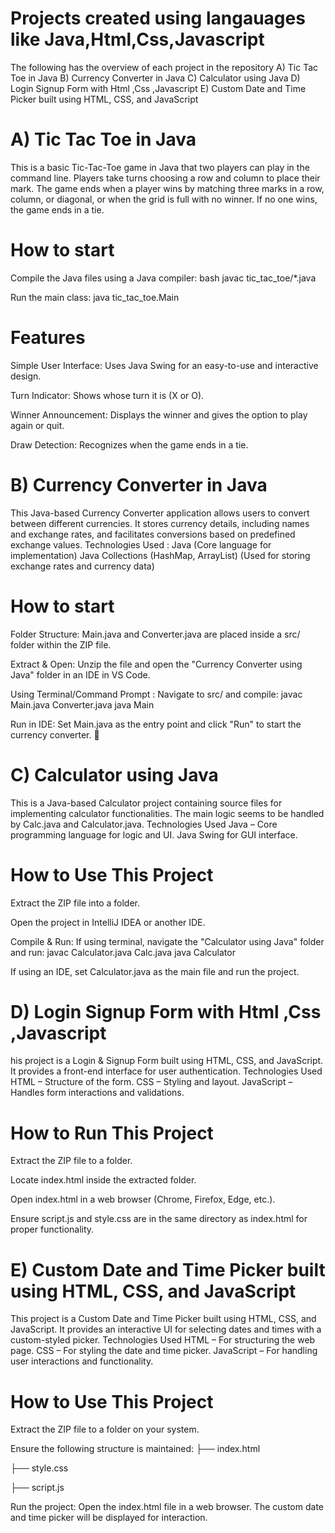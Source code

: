 # Projects created using langauages like Java,Html,Css,Javascript 
The following has the overview of each project in the repository 
A) Tic Tac Toe in Java
B) Currency Converter in Java
C) Calculator using Java
D) Login Signup Form with Html ,Css ,Javascript
E) Custom Date and Time Picker built using HTML, CSS, and JavaScript


# A) Tic Tac Toe in Java
This is a basic Tic-Tac-Toe game in Java that two players can play in the command line. Players take turns choosing a row and column to place their mark. The game ends when a player wins by matching three marks in a row, column, or diagonal, or when the grid is full with no winner. If no one wins, the game ends in a tie.

# How to start
Compile the Java files using a Java compiler:
bash javac tic_tac_toe/*.java

Run the main class:
java tic_tac_toe.Main

# Features
Simple User Interface:
Uses Java Swing for an easy-to-use and interactive design.

Turn Indicator:
Shows whose turn it is (X or O).

Winner Announcement:
Displays the winner and gives the option to play again or quit.

Draw Detection:
Recognizes when the game ends in a tie.
 
# B) Currency Converter in Java
This Java-based Currency Converter application allows users to convert between different currencies.
It stores currency details, including names and exchange rates, and facilitates conversions based on predefined exchange values.
Technologies Used :
Java (Core language for implementation)
Java Collections (HashMap, ArrayList) (Used for storing exchange rates and currency data)

 # How to start
 
 Folder Structure: Main.java and Converter.java are placed inside a src/ folder within the ZIP file.
 
 Extract & Open: Unzip the file and open the "Currency Converter using Java" folder in an IDE in VS Code.
 
 Using Terminal/Command Prompt :
 Navigate to src/ and compile:
 javac Main.java Converter.java
 java Main
 
 Run in IDE: Set Main.java as the entry point and click "Run" to start the currency converter. 🚀

 # C) Calculator using Java
This is a Java-based Calculator project containing source files for implementing calculator functionalities. The main logic seems to be handled by Calc.java and Calculator.java.
Technologies Used
Java – Core programming language for logic and UI.
Java Swing for GUI interface.

# How to Use This Project

Extract the ZIP file into a folder.

Open the project in IntelliJ IDEA or another IDE.

Compile & Run:
If using terminal, navigate the "Calculator using Java" folder and run:
javac Calculator.java Calc.java
java Calculator

If using an IDE, set Calculator.java as the main file and run the project.

# D) Login Signup Form with Html ,Css ,Javascript
his project is a Login & Signup Form built using HTML, CSS, and JavaScript. It provides a front-end interface for user authentication.
Technologies Used
HTML – Structure of the form.
CSS – Styling and layout.
JavaScript – Handles form interactions and validations.

# How to Run This Project
Extract the ZIP file to a folder.

Locate index.html inside the extracted folder.

Open index.html in a web browser (Chrome, Firefox, Edge, etc.).

Ensure script.js and style.css are in the same directory as index.html for proper functionality.

# E) Custom Date and Time Picker built using HTML, CSS, and JavaScript
This project is a Custom Date and Time Picker built using HTML, CSS, and JavaScript. It provides an interactive UI for selecting dates and times with a custom-styled picker.
Technologies Used
HTML – For structuring the web page.
CSS – For styling the date and time picker.
JavaScript – For handling user interactions and functionality.

# How to Use This Project
Extract the ZIP file to a folder on your system.

Ensure the following structure is maintained:
   ├── index.html
   
   ├── style.css
   
   ├── script.js
   
Run the project:
Open the index.html file in a web browser.
The custom date and time picker will be displayed for interaction. ​​







